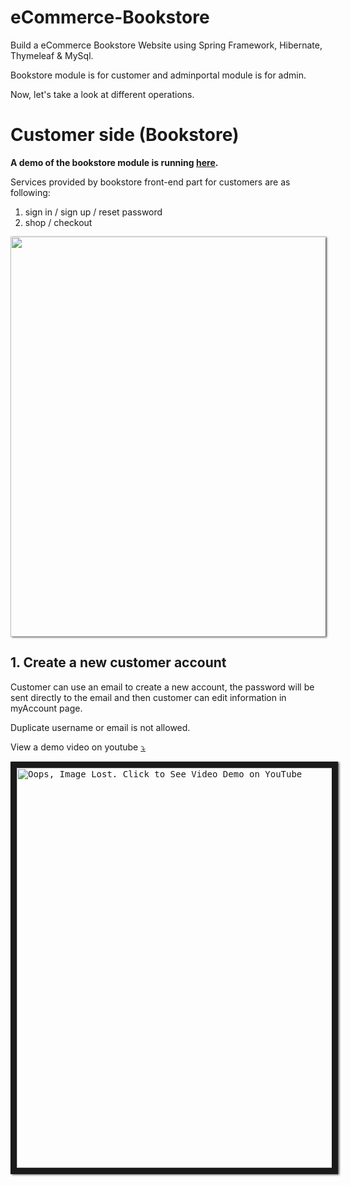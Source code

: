 # eCommerce-Bookstore

Build a eCommerce Bookstore Website using Spring Framework, Hibernate, Thymeleaf &amp; MySql.

Bookstore module is for customer and adminportal module is for admin.

Now, let's take a look at different operations.

# Customer side (Bookstore)

**A demo of the bookstore module is running [here](https://ecommerce-bookstore.herokuapp.com/).**

Services provided by bookstore front-end part for customers are as following:

1. sign in / sign up / reset password
2. shop / checkout

<kbd><img src="https://drive.google.com/uc?id=1ID5LU_jUdhBaiELiHyM6cTNg3529ogC7" width="640" style="border: 0px solid black;box-shadow: 2px 1px 3px #545454" /></kbd>

## 1. Create a new customer account

Customer can use an email to create a new account, the password will be sent directly to the email and then customer can edit information in myAccount page.

Duplicate username or email is not allowed.

View a demo video on youtube <a href="http://www.youtube.com/watch?v=QlF81-6gLG0" target="_blank">⤵️</a>

<kbd><a href="http://www.youtube.com/watch?v=QlF81-6gLG0" target="_blank"><img src="https://drive.google.com/uc?id=192_WGq140rIcBs5jUVA0e6NMUgeLH8gB" alt="Oops, Image Lost. Click to See Video Demo on YouTube" width="640" border="10" style="box-shadow: 2px 1px 3px #545454;" /></a></kbd>
